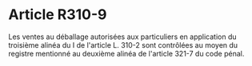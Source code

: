# Article R310-9

Les ventes au déballage autorisées aux particuliers en application du troisième alinéa du I de l'article L. 310-2 sont contrôlées au moyen du registre mentionné au deuxième alinéa de l'article 321-7 du code pénal.

